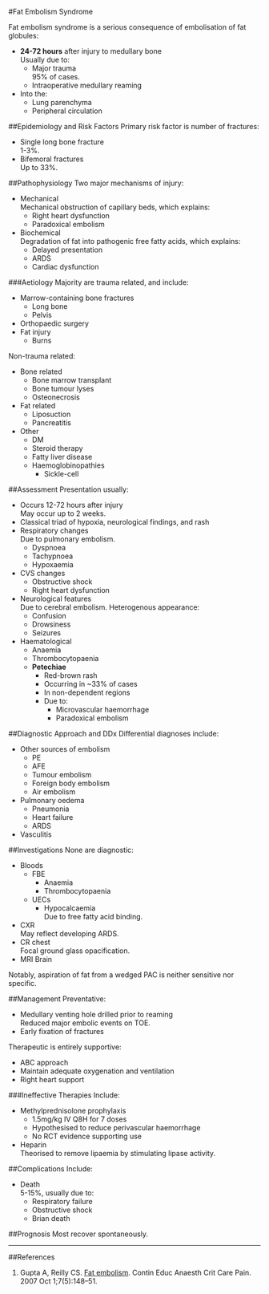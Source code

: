 #Fat Embolism Syndrome

Fat embolism syndrome is a serious consequence of embolisation of fat globules:
* **24-72 hours** after injury to medullary bone  
Usually due to:
	* Major trauma  
	95% of cases.
	* Intraoperative medullary reaming
* Into the:
	* Lung parenchyma
	* Peripheral circulation


##Epidemiology and Risk Factors
Primary risk factor is number of fractures:
* Single long bone fracture  
1-3%.
* Bifemoral fractures  
Up to 33%.


##Pathophysiology
Two major mechanisms of injury:
* Mechanical  
Mechanical obstruction of capillary beds, which explains:
	* Right heart dysfunction
	* Paradoxical embolism
* Biochemical  
Degradation of fat into pathogenic free fatty acids, which explains:
	* Delayed presentation
	* ARDS
	* Cardiac dysfunction

###Aetiology
Majority are trauma related, and include:
* Marrow-containing bone fractures
	* Long bone
	* Pelvis
* Orthopaedic surgery
* Fat injury
	* Burns

Non-trauma related:
* Bone related
	* Bone marrow transplant
	* Bone tumour lyses
	* Osteonecrosis
* Fat related
	* Liposuction
	* Pancreatitis
* Other
	* DM
	* Steroid therapy
	* Fatty liver disease
	* Haemoglobinopathies
		* Sickle-cell

##Assessment
Presentation usually:
* Occurs 12-72 hours after injury  
May occur up to 2 weeks.
* Classical triad of hypoxia, neurological findings, and rash
* Respiratory changes  
Due to pulmonary embolism.
	* Dyspnoea
	* Tachypnoea
	* Hypoxaemia
* CVS changes
	* Obstructive shock
	* Right heart dysfunction
* Neurological features  
Due to cerebral embolism. Heterogenous appearance:
	* Confusion
	* Drowsiness
	* Seizures
* Haematological
	* Anaemia
	* Thrombocytopaenia
	* **Petechiae**  
		* Red-brown rash
		* Occurring in ~33% of cases
		* In non-dependent regions
		* Due to:
			* Microvascular haemorrhage
			* Paradoxical embolism


##Diagnostic Approach and DDx
Differential diagnoses include:
* Other sources of embolism  
	* PE
	* AFE
	* Tumour embolism
	* Foreign body embolism
	* Air embolism
* Pulmonary oedema
	* Pneumonia
	* Heart failure
	* ARDS
* Vasculitis

##Investigations
None are diagnostic:
* Bloods
	* FBE
		* Anaemia
		* Thrombocytopaenia
	* UECs
		* Hypocalcaemia  
		Due to free fatty acid binding.
* CXR  
May reflect developing ARDS.
* CR chest  
Focal ground glass opacification.
* MRI Brain  

Notably, aspiration of fat from a wedged PAC is neither sensitive nor specific.

##Management
Preventative:
* Medullary venting hole drilled prior to reaming  
Reduced major embolic events on TOE.
* Early fixation of fractures


Therapeutic is entirely supportive:
* ABC approach
* Maintain adequate oxygenation and ventilation
* Right heart support

###Ineffective Therapies
Include:
* Methylprednisolone prophylaxis
	* 1.5mg/kg IV Q8H for 7 doses
	* Hypothesised to reduce perivascular haemorrhage  
	* No RCT evidence supporting use
* Heparin  
Theorised to remove lipaemia by stimulating lipase activity.

##Complications
Include:
* Death  
5-15%, usually due to:
	* Respiratory failure
	* Obstructive shock
	* Brian death

##Prognosis
Most recover spontaneously.


---
##References
1. Gupta A, Reilly CS. [Fat embolism](https://academic.oup.com/bjaed/article/7/5/148/534526). Contin Educ Anaesth Crit Care Pain. 2007 Oct 1;7(5):148–51. 
